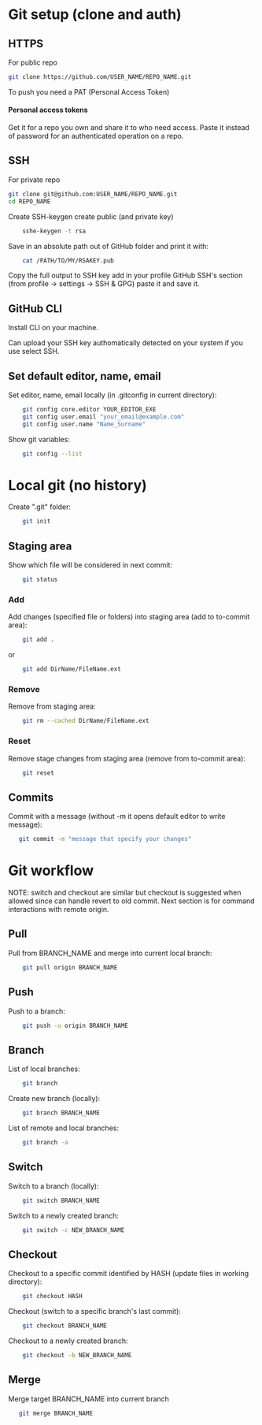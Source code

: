 # Git setup (clone and auth)

## HTTPS

For public repo
```sh
git clone https://github.com/USER_NAME/REPO_NAME.git
```

To push you need a PAT (Personal Access Token)

#### Personal access tokens
Get it for a repo you own and share it to who need access.
Paste it instead of password for an authenticated operation on a repo.


## SSH
For private repo
```sh
git clone git@github.com:USER_NAME/REPO_NAME.git
cd REPO_NAME
```
Create SSH-keygen create public (and private key)
```sh
    sshe-keygen -t rsa
```
Save in an absolute path out of GitHub folder and print it with:
```sh
    cat /PATH/TO/MY/RSAKEY.pub
```
Copy the full output to SSH key add in your profile GitHub SSH's section (from profile -> settings -> SSH & GPG) paste it and save it.

## GitHub CLI

Install CLI on your machine.

Can upload your SSH key authomatically detected on your system if you use select SSH.


## Set default editor, name, email
Set editor, name, email locally (in .gitconfig in current directory):
```sh
    git config core.editor YOUR_EDITOR_EXE
    git config user.email "your_email@example.com"
    git config user.name "Name_Surname"
```
Show git variables:
```sh
    git config --list
```

# Local git (no history)

Create ".git" folder:
```sh
    git init
```

## Staging area
Show which file will be considered in next commit:
```sh
    git status
```

### Add
Add changes (specified file or folders) into staging area (add to to-commit area):
```sh
    git add .
```
or
```sh
    git add DirName/FileName.ext
```
### Remove
Remove from staging area:
```sh
    git rm --cached DirName/FileName.ext
```

### Reset
Remove stage changes from staging area (remove from to-commit area):
```sh
    git reset
```

## Commits
Commit with a message (without -m it opens default editor to write message):
```sh
   git commit -m "message that specify your changes"
```


# Git workflow

NOTE: switch and checkout are similar but checkout is suggested when allowed since can handle revert to old commit. Next section is for command interactions with remote origin.


## Pull
Pull from BRANCH_NAME and merge into current local branch:
```sh
    git pull origin BRANCH_NAME
```

## Push
Push to a branch:
```sh
    git push -u origin BRANCH_NAME
```

## Branch

List of local branches:
```sh
    git branch
```

Create new branch (locally):
```sh
    git branch BRANCH_NAME
```

List of remote and local branches:
```sh
    git branch -a
```



## Switch

Switch to a branch (locally):
```sh
    git switch BRANCH_NAME
```
Switch to a newly created branch:
```sh
    git switch -c NEW_BRANCH_NAME
```


## Checkout
Checkout to a specific commit identified by HASH (update files in working directory):
```sh
    git checkout HASH
```
Checkout (switch to a specific branch's last commit):
```sh
    git checkout BRANCH_NAME
```
Checkout to a newly created branch:
```sh
    git checkout -b NEW_BRANCH_NAME
```

## Merge
Merge target BRANCH_NAME into current branch
```sh
   git merge BRANCH_NAME
```

